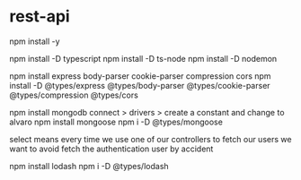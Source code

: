 # rest-api

<!-- Install package.json -->
npm install -y
<!-- Set up Typescript, TS Node, Nodemon -->
npm install -D typescript
npm install -D ts-node
npm install -D nodemon
<!-- Install Express, Body Parser, Cookie Parser, Compression, and CORS -->
npm install express body-parser cookie-parser compression cors
npm install -D @types/express @types/body-parser @types/cookie-parser @types/compression @types/cors
<!-- Set up MongoDB -->
npm install mongodb
connect > drivers > create a constant and change <password> to alvaro 
npm install mongoose
npm i -D @types/mongoose
<!-- Setting up our schema: db/users.ts -->
select means every time we use one of our controllers to fetch our users we want to avoid fetch the authentication user by accident

<!-- Setting up db/users.ts -->

<!-- The cookie is my session token -->

npm install lodash
npm i -D @types/lodash
